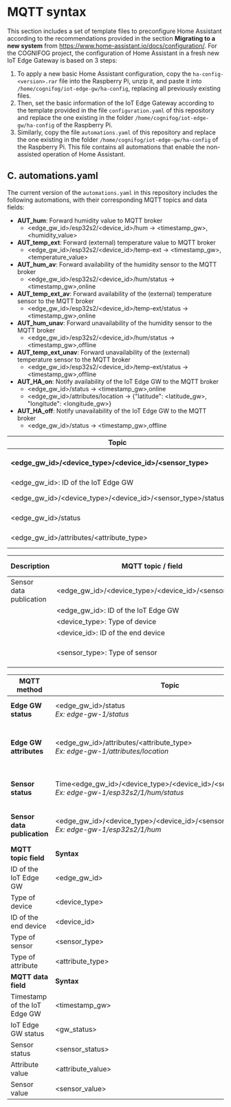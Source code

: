 # MQTT syntax
This section includes a set of template files to preconfigure Home Assistant according to the recommendations provided in the section **Migrating to a new system** from https://www.home-assistant.io/docs/configuration/.
For the COGNIFOG project, the configuration of Home Assistant in a fresh new IoT Edge Gateway is based on 3 steps:
1. To apply a new basic Home Assistant configuration, copy the `ha-config-<version>.rar` file into the Raspberry Pi, unzip it, and paste it into `/home/cognifog/iot-edge-gw/ha-config`, replacing all previously existing files.
2. Then, set the basic information of the IoT Edge Gateway according to the template provided in the file `configuration.yaml` of this repository and replace the one existing in the folder `/home/cognifog/iot-edge-gw/ha-config` of the Raspberry Pi.
3. Similarly, copy the file `automations.yaml` of this repository and replace the one existing in the folder `/home/cognifog/iot-edge-gw/ha-config` of the Raspberry Pi. This file contains all automations that enable the non-assisted operation of Home Assistant.

## C. automations.yaml
The current version of the `automations.yaml` in this repository includes the following automations, with their corresponding MQTT topics and data fields:
- **AUT_hum**: Forward humidity value to MQTT broker
  - <edge_gw_id>/esp32s2/<device_id>/hum &rarr; <timestamp_gw>,<humidity_value>
- **AUT_temp_ext**: Forward (external) temperature value to MQTT broker
  - <edge_gw_id>/esp32s2/<device_id>/temp-ext &rarr; <timestamp_gw>,<temperature_value>
- **AUT_hum_av**: Forward availability of the humidity sensor to the MQTT broker
  - <edge_gw_id>/esp32s2/<device_id>/hum/status &rarr; <timestamp_gw>,online
- **AUT_temp_ext_av**: Forward availability of the (external) temperature sensor to the MQTT broker
  - <edge_gw_id>/esp32s2/<device_id>/temp-ext/status &rarr; <timestamp_gw>,online
- **AUT_hum_unav**: Forward unavailability of the humidity sensor to the MQTT broker
  - <edge_gw_id>/esp32s2/<device_id>/hum/status &rarr; <timestamp_gw>,offline
- **AUT_temp_ext_unav**: Forward unavailability of the (external) temperature sensor to the MQTT broker
  - <edge_gw_id>/esp32s2/<device_id>/temp-ext/status &rarr; <timestamp_gw>,offline
- **AUT_HA_on**: Notify availability of the IoT Edge GW to the MQTT broker
  - <edge_gw_id>/status &rarr; <timestamp_gw>,online
  - <edge_gw_id>/attributes/location &rarr; {"latitude": <latitude_gw>, "longitude": <longitude_gw>}
- **AUT_HA_off**: Notify unavailability of the IoT Edge GW to the MQTT broker 
  - <edge_gw_id>/status &rarr; <timestamp_gw>,offline

| Topic                                                       | Description             | Expected data            | Example |
|-------------------------------------------------------------|-------------------------|--------------------------|---------|
| **<edge_gw_id>/<device_type>/<device_id>/<sensor_type>**    | Sensor data publication | *_Not used_*             |         |
| <edge_gw_id>: ID of the IoT Edge GW                         |                         |                          |         |
| <edge_gw_id>/<device_type>/<device_id>/<sensor_type>/status | Sensor status           | AM2301#Temperature       |         |
| <edge_gw_id>/status                                         | Edge GW status          | AM2301#Humidity          |         |
| <edge_gw_id>/attributes/<attribute_type>                    | Edge GW attributes      |                          |         |

| **Description**         | **MQTT topic / field**                               | **Possible values** |
|-------------------------|------------------------------------------------------|---------------------|
| Sensor data publication | <edge_gw_id>/<device_type>/<device_id>/<sensor_type> |                     |
|                         | <edge_gw_id>: ID of the IoT Edge GW                  | (Integer)           |
|                         | <device_type>: Type of device                        | esp32s2             |
|                         | <device_id>: ID of the end device                    | (Integer)           |
|                         | <sensor_type>: Type of sensor                        | hum, temp-ext       |


| **MQTT method**              | **Topic**                                                                                                | **Data**                                                                                                                        |
|------------------------------|----------------------------------------------------------------------------------------------------------|---------------------------------------------------------------------------------------------------------------------------------|
| **Edge GW status**           | <edge_gw_id>/status <br>_Ex: edge-gw-1/status_                                                           | <timestamp_gw>,<gw_status> <br>_Ex: 2024-01-24T13:35:00.051+01:00,online_                                                       |
| **Edge GW attributes**       | <edge_gw_id>/attributes/<attribute_type> <br>_Ex: edge-gw-1/attributes/location_                         | {"attribute1": <attribute1_value>, "attribute2": <attribute2_value>} <br>_Ex: {"latitude": 41.3568635, "longitude": 2.1015533}_ |
| **Sensor status**            | Time<edge_gw_id>/<device_type>/<device_id>/<sensor_type>/status <br>_Ex: edge-gw-1/esp32s2/1/hum/status_ | <timestamp_gw>,<sensor_status> <br>_Ex: 2024-01-22T18:15:40.067+01:00,offline_                                                  |
| **Sensor data publication**  | <edge_gw_id>/<device_type>/<device_id>/<sensor_type><br>_Ex: edge-gw-1/esp32s2/1/hum_                    | <timestamp_gw>,<sensor_value><br>_Ex: 2024-01-22T18:13:30.594+01:00,45.9_                                                       |
| **MQTT topic field**         | **Syntax**                                                                                               | **Possible values**                                                                                                             |
| ID of the IoT Edge GW        | <edge_gw_id>                                                                                             | _(string)_                                                                                                                      |
| Type of device               | <device_type>                                                                                            | esp32s2                                                                                                                         |
| ID of the end device         | <device_id>                                                                                              | _(string)_                                                                                                                      |
| Type of sensor               | <sensor_type>                                                                                            | hum, temp-ext                                                                                                                   |
| Type of attribute            | <attribute_type>                                                                                         | latitude, longitude                                                                                                             |
| **MQTT data field**          | **Syntax**                                                                                               | **Possible values**                                                                                                             |
| Timestamp of the IoT Edge GW | <timestamp_gw>                                                                                           | _(Timestamp codified by ISO 8601)_                                                                                              |
| IoT Edge GW status           | <gw_status>                                                                                              | online, offline                                                                                                                 |
| Sensor status                | <sensor_status>                                                                                          | online, offline                                                                                                                 |
| Attribute value              | <attribute_value>                                                                                        | _(To define by the application)_                                                                                                |
| Sensor value                 | <sensor_value>                                                                                           | _(To define by the application)_                                                                                                |